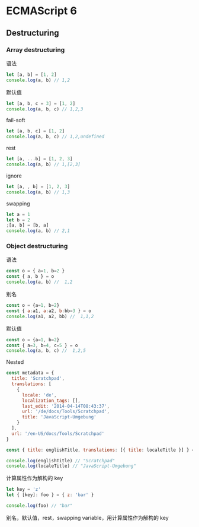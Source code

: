 # ECMAScript 6

## Destructuring

### Array destructuring

语法

```js
let [a, b] = [1, 2]
console.log(a, b) // 1,2
```

默认值

```js
let [a, b, c = 3] = [1, 2]
console.log(a, b, c) // 1,2,3
```

fail-soft

```js
let [a, b, c] = [1, 2]
console.log(a, b, c) // 1,2,undefined
```

rest

```js
let [a, ...b] = [1, 2, 3]
console.log(a, b) // 1,[2,3]
```

ignore

```js
let [a, , b] = [1, 2, 3]
console.log(a, b) // 1,3
```

swapping

```js
let a = 1
let b = 2
;[a, b] = [b, a]
console.log(a, b) // 2,1
```

### Object destructuring

语法

```js
const o = { a=1, b=2 }
const { a, b } = o
console.log(a, b) //  1,2
```

别名

```js
const o = {a=1, b=2}
const { a:a1, a:a2, b:bb=3 } = o
console.log(a1, a2, bb) //  1,1,2
```

默认值

```js
const o = {a=1, b=2}
const { a=3, b=4, c=5 } = o
console.log(a, b, c) //  1,2,5
```

Nested

```js
const metadata = {
  title: 'Scratchpad',
  translations: [
    {
      locale: 'de',
      localization_tags: [],
      last_edit: '2014-04-14T08:43:37',
      url: '/de/docs/Tools/Scratchpad',
      title: 'JavaScript-Umgebung'
    }
  ],
  url: '/en-US/docs/Tools/Scratchpad'
}

const { title: englishTitle, translations: [{ title: localeTitle }] } = metadata

console.log(englishTitle) // "Scratchpad"
console.log(localeTitle) // "JavaScript-Umgebung"
```

计算属性作为解构的 key

```js
let key = 'z'
let { [key]: foo } = { z: 'bar' }

console.log(foo) // "bar"
```

别名，默认值，rest，swapping variable，用计算属性作为解构的 key
